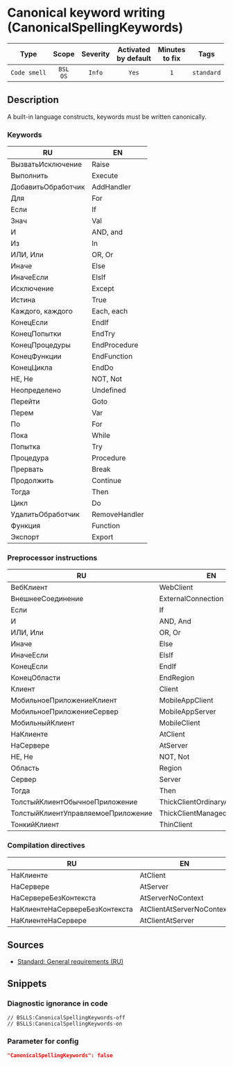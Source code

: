 # Canonical keyword writing (CanonicalSpellingKeywords)

|     Type     |        Scope        | Severity |    Activated<br>by default    |    Minutes<br>to fix    |    Tags    |
|:------------:|:-------------------:|:--------:|:-----------------------------:|:-----------------------:|:----------:|
| `Code smell` |    `BSL`<br>`OS`    |  `Info`  |             `Yes`             |           `1`           | `standard` |

<!-- Блоки выше заполняются автоматически, не трогать -->
## Description

A built-in language constructs, keywords must be written canonically.

### Keywords

| RU                 | EN            |
| ------------------ | ------------- |
| ВызватьИсключение  | Raise         |
| Выполнить          | Execute       |
| ДобавитьОбработчик | AddHandler    |
| Для                | For           |
| Если               | If            |
| Знач               | Val           |
| И                  | AND, and      |
| Из                 | In            |
| ИЛИ, Или           | OR, Or        |
| Иначе              | Else          |
| ИначеЕсли          | ElsIf         |
| Исключение         | Except        |
| Истина             | True          |
| Каждого, каждого   | Each, each    |
| КонецЕсли          | EndIf         |
| КонецПопытки       | EndTry        |
| КонецПроцедуры     | EndProcedure  |
| КонецФункции       | EndFunction   |
| КонецЦикла         | EndDo         |
| НЕ, Не             | NOT, Not      |
| Неопределено       | Undefined     |
| Перейти            | Goto          |
| Перем              | Var           |
| По                 | For           |
| Пока               | While         |
| Попытка            | Try           |
| Процедура          | Procedure     |
| Прервать           | Break         |
| Продолжить         | Continue      |
| Тогда              | Then          |
| Цикл               | Do            |
| УдалитьОбработчик  | RemoveHandler |
| Функция            | Function      |
| Экспорт            | Export        |

### Preprocessor instructions

| RU                                 | EN                             |
| ---------------------------------- | ------------------------------ |
| ВебКлиент                          | WebClient                      |
| ВнешнееСоединение                  | ExternalConnection             |
| Если                               | If                             |
| И                                  | AND, And                       |
| ИЛИ, Или                           | OR, Or                         |
| Иначе                              | Else                           |
| ИначеЕсли                          | ElsIf                          |
| КонецЕсли                          | EndIf                          |
| КонецОбласти                       | EndRegion                      |
| Клиент                             | Client                         |
| МобильноеПриложениеКлиент          | MobileAppClient                |
| МобильноеПриложениеСервер          | MobileAppServer                |
| МобильныйКлиент                    | MobileClient                   |
| НаКлиенте                          | AtClient                       |
| НаСервере                          | AtServer                       |
| НЕ, Не                             | NOT, Not                       |
| Область                            | Region                         |
| Сервер                             | Server                         |
| Тогда                              | Then                           |
| ТолстыйКлиентОбычноеПриложение     | ThickClientOrdinaryApplication |
| ТолстыйКлиентУправляемоеПриложение | ThickClientManagedApplication  |
| ТонкийКлиент                       | ThinClient                     |

### Compilation directives

| RU                             | EN                        |
| ------------------------------ | ------------------------- |
| НаКлиенте                      | AtClient                  |
| НаСервере                      | AtServer                  |
| НаСервереБезКонтекста          | AtServerNoContext         |
| НаКлиентеНаСервереБезКонтекста | AtClientAtServerNoContext |
| НаКлиентеНаСервере             | AtClientAtServer          |

## Sources

+ [Standard: General requirements (RU)](https://its.1c.ru/db/v8std#content:441:hdoc)

## Snippets

<!-- Блоки ниже заполняются автоматически, не трогать -->
### Diagnostic ignorance in code

```bsl
// BSLLS:CanonicalSpellingKeywords-off
// BSLLS:CanonicalSpellingKeywords-on
```

### Parameter for config

```json
"CanonicalSpellingKeywords": false
```
